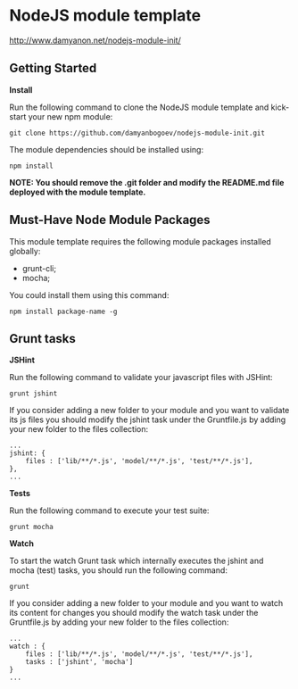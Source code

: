 NodeJS module template
======================
http://www.damyanon.net/nodejs-module-init/
## Getting Started ##

**Install**

Run the following command to clone the NodeJS module template and kick-start your new npm module:

	git clone https://github.com/damyanbogoev/nodejs-module-init.git

The module dependencies should be installed using:
	
	npm install

**NOTE: You should remove the .git folder and modify the README.md file deployed with the module template.**

## Must-Have Node Module Packages ##

This module template requires the following module packages installed globally:

- grunt-cli;
- mocha;

You could install them using this command:

	npm install package-name -g

## Grunt tasks ##

**JSHint**

Run the following command to validate your javascript files with JSHint:

	grunt jshint

If you consider adding a new folder to your module and you want to validate its js files you should modify the jshint task under the Gruntfile.js by adding your new folder to the files collection:

	...
	jshint: {
        files : ['lib/**/*.js', 'model/**/*.js', 'test/**/*.js'],
    },
	...

**Tests**

Run the following command to execute your test suite:
	
	grunt mocha

**Watch**

To start the watch Grunt task which internally executes the jshint and mocha (test) tasks, you should run the following command:

	grunt 

If you consider adding a new folder to your module and you want to watch its content for changes you should modify the watch task under the Gruntfile.js by adding your new folder to the files collection:

	...
	watch : {
        files : ['lib/**/*.js', 'model/**/*.js', 'test/**/*.js'],
        tasks : ['jshint', 'mocha']
    }
	...
